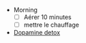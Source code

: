 - Morning
  * [ ] Aérer 10 minutes
  * [ ] mettre le chauffage
- [Dopamine detox](https://www.rtbf.be/article/dopamine-detox-entrainer-son-cerveau-a-mieux-apprecier-les-petits-plaisirs-de-la-vie-11321152)